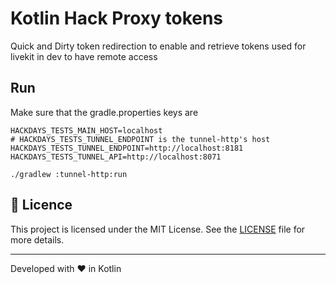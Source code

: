 # Kotlin Hack Proxy tokens

Quick and Dirty token redirection to enable and retrieve tokens used for livekit in dev to have remote access

## Run

Make sure that the gradle.properties keys are 

```properties
HACKDAYS_TESTS_MAIN_HOST=localhost
# HACKDAYS_TESTS_TUNNEL_ENDPOINT is the tunnel-http's host
HACKDAYS_TESTS_TUNNEL_ENDPOINT=http://localhost:8181
HACKDAYS_TESTS_TUNNEL_API=http://localhost:8071
```

```shell
./gradlew :tunnel-http:run
```


## 📄 Licence

This project is licensed under the MIT License. See the [LICENSE](LICENSE) file for more details.

---

Developed with ❤️ in Kotlin
